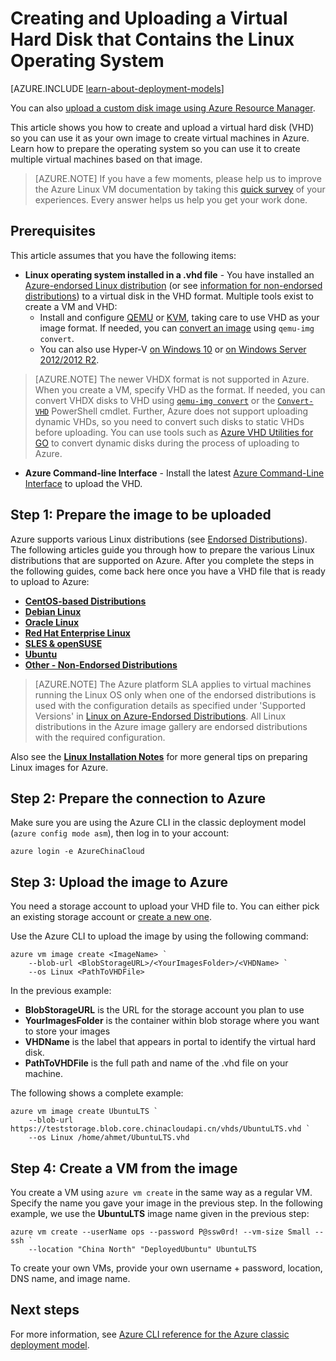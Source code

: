 <properties
    pageTitle="Create and upload a Linux VHD | Azure"
    description="Create and upload an Azure virtual hard disk (VHD) with the classic deployment model that contains the Linux operating system."
    services="virtual-machines-linux"
    documentationcenter=""
    author="iainfoulds"
    manager="timlt"
    editor="tysonn"
    tags="azure-service-management" />
<tags
    ms.assetid="8058ff98-db03-4309-9bf4-69842bd64dd4"
    ms.service="virtual-machines-linux"
    ms.workload="infrastructure-services"
    ms.tgt_pltfrm="vm-linux"
    ms.devlang="na"
    ms.topic="article"
    ms.date="09/01/2016"
    wacn.date=""
    ms.author="iainfou" />

# Creating and Uploading a Virtual Hard Disk that Contains the Linux Operating System
[AZURE.INCLUDE [learn-about-deployment-models](../../includes/learn-about-deployment-models-classic-include.md)]

You can also [upload a custom disk image using Azure Resource Manager](/documentation/articles/virtual-machines-linux-upload-vhd/).

This article shows you how to create and upload a virtual hard disk (VHD) so you can use it as your own image to create virtual machines in Azure. Learn how to prepare the operating system so you can use it to create multiple virtual machines based on that image. 

> [AZURE.NOTE]
> If you have a few moments, please help us to improve the Azure Linux VM documentation by taking this [quick survey](https://aka.ms/linuxdocsurvey) of your experiences. Every answer helps us help you get your work done.
> 
> 

## Prerequisites
This article assumes that you have the following items:

* **Linux operating system installed in a .vhd file** - You have installed an [Azure-endorsed Linux distribution](/documentation/articles/virtual-machines-linux-endorsed-distros/) (or see [information for non-endorsed distributions](/documentation/articles/virtual-machines-linux-create-upload-generic/)) to a virtual disk in the VHD format. Multiple tools exist to create a VM and VHD:
  * Install and configure [QEMU](https://en.wikibooks.org/wiki/QEMU/Installing_QEMU) or [KVM](http://www.linux-kvm.org/page/RunningKVM), taking care to use VHD as your image format. If needed, you can [convert an image](https://en.wikibooks.org/wiki/QEMU/Images#Converting_image_formats) using `qemu-img convert`.
  * You can also use Hyper-V [on Windows 10](https://msdn.microsoft.com/virtualization/hyperv_on_windows/quick_start/walkthrough_install) or [on Windows Server 2012/2012 R2](https://technet.microsoft.com/zh-cn/library/hh846766.aspx).

> [AZURE.NOTE]
> The newer VHDX format is not supported in Azure. When you create a VM, specify VHD as the format. If needed, you can convert VHDX disks to VHD using [`qemu-img convert`](https://en.wikibooks.org/wiki/QEMU/Images#Converting_image_formats) or the [`Convert-VHD`](https://technet.microsoft.com/zh-cn/library/hh848454.aspx) PowerShell cmdlet. Further, Azure does not support uploading dynamic VHDs, so you need to convert such disks to static VHDs before uploading. You can use tools such as [Azure VHD Utilities for GO](https://github.com/Microsoft/azure-vhd-utils-for-go) to convert dynamic disks during the process of uploading to Azure.
> 
> 

* **Azure Command-line Interface** - Install the latest [Azure Command-Line Interface](/documentation/articles/virtual-machines-command-line-tools/) to upload the VHD.

## <a id="prepimage"></a> Step 1: Prepare the image to be uploaded
Azure supports various Linux distributions (see [Endorsed Distributions](/documentation/articles/virtual-machines-linux-endorsed-distros/)). The following articles guide you through how to prepare the various Linux distributions that are supported on Azure. After you complete the steps in the following guides, come back here once you have a VHD file that is ready to upload to Azure:

* **[CentOS-based Distributions](/documentation/articles/virtual-machines-linux-create-upload-centos/)**
* **[Debian Linux](/documentation/articles/virtual-machines-linux-debian-create-upload-vhd/)**
* **[Oracle Linux](/documentation/articles/virtual-machines-linux-oracle-create-upload-vhd/)**
* **[Red Hat Enterprise Linux](/documentation/articles/virtual-machines-linux-redhat-create-upload-vhd/)**
* **[SLES & openSUSE](/documentation/articles/virtual-machines-linux-suse-create-upload-vhd/)**
* **[Ubuntu](/documentation/articles/virtual-machines-linux-create-upload-ubuntu/)**
* **[Other - Non-Endorsed Distributions](/documentation/articles/virtual-machines-linux-create-upload-generic/)**

> [AZURE.NOTE]
> The Azure platform SLA applies to virtual machines running the Linux OS only when one of the endorsed distributions is used with the configuration details as specified under 'Supported Versions' in [Linux on Azure-Endorsed Distributions](/documentation/articles/virtual-machines-linux-endorsed-distros/). All Linux distributions in the Azure image gallery are endorsed distributions with the required configuration.
> 
> 

Also see the **[Linux Installation Notes](/documentation/articles/virtual-machines-linux-create-upload-generic/#general-linux-installation-notes)** for more general tips on preparing Linux images for Azure.

## <a id="connect"></a> Step 2: Prepare the connection to Azure
Make sure you are using the Azure CLI in the classic deployment model (`azure config mode asm`), then log in to your account:

    azure login -e AzureChinaCloud

## <a id="upload"></a> Step 3: Upload the image to Azure
You need a storage account to upload your VHD file to. You can either pick an existing storage account or [create a new one](/documentation/articles/storage-create-storage-account/).

Use the Azure CLI to upload the image by using the following command:

    azure vm image create <ImageName> `
        --blob-url <BlobStorageURL>/<YourImagesFolder>/<VHDName> `
        --os Linux <PathToVHDFile>

In the previous example:

* **BlobStorageURL** is the URL for the storage account you plan to use
* **YourImagesFolder** is the container within blob storage where you want to store your images
* **VHDName** is the label that appears in portal to identify the virtual hard disk.
* **PathToVHDFile** is the full path and name of the .vhd file on your machine.

The following shows a complete example:

    azure vm image create UbuntuLTS `
        --blob-url https://teststorage.blob.core.chinacloudapi.cn/vhds/UbuntuLTS.vhd `
        --os Linux /home/ahmet/UbuntuLTS.vhd

## Step 4: Create a VM from the image
You create a VM using `azure vm create` in the same way as a regular VM. Specify the name you gave your image in the previous step. In the following example, we use the **UbuntuLTS** image name given in the previous step:

    azure vm create --userName ops --password P@ssw0rd! --vm-size Small --ssh `
        --location "China North" "DeployedUbuntu" UbuntuLTS

To create your own VMs, provide your own username + password, location, DNS name, and image name.

## Next steps
For more information, see [Azure CLI reference for the Azure classic deployment model](/documentation/articles/virtual-machines-command-line-tools/).

[Step 1: Prepare the image to be uploaded]: #prepimage
[Step 2: Prepare the connection to Azure]: #connect
[Step 3: Upload the image to Azure]: #upload
